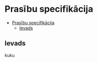 # Prasību specifikācija

- [Prasību specifikācija](#prasību-specifikācija)
  - [Ievads](#ievads)

## Ievads


kuku
